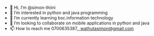 - 👋 Hi, I’m @simon-thiini
- 👀 I’m interested in python and java programming
- 🌱 I’m currently learning bsc.information technology
- 💞️ I’m looking to collaborate on mobile applications in python and java
- 📫 How to reach me 0700635387,,,wathutasimon@gmail.com

<!---
simon-thiini/simon-thiini is a ✨ special ✨ repository because its `README.md` (this file) appears on your GitHub profile.
You can click the Preview link to take a look at your changes.
--->

